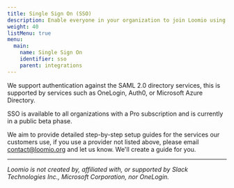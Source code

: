 ```yaml
---
title: Single Sign On (SSO)
description: Enable everyone in your organization to join Loomio using your central authentication provider.
weight: 40
listMenu: true
menu:
  main:
    name: Single Sign On
    identifier: sso
    parent: integrations
---
```


We support authentication against the SAML 2.0 directory services, this is supported by services such as OneLogin, Auth0, or Microsoft Azure Directory.

SSO is available to all organizations with a Pro subscription and is currently in a public beta phase.

We aim to provide detailed step-by-step setup guides for the services our customers use, if you use a provider not listed above, please email contact@loomio.org and let us know. We'll create a guide for you.

---

_Loomio is not created by, affiliated with, or supported by Slack Technologies Inc., Microsoft Corporation, nor OneLogin._
